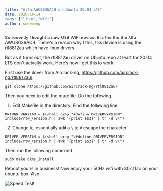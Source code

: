 ```yaml
---
title: "Alfa AWUS036ACH on Ubuntu 20.04 LTS"
date: 2020-10-14
tags: ["linux","wifi"]
author: sweemeng
---
```

So recently I bought a new USB WiFi device. It is the the the Alfa AWUS036ACH. There's a reason why I this, this device is using the rtl8812au which have linux drivers. 


But as it turns out, the rtl8812au driver on Ubuntu repo at least for 20.04 LTS don't actually work. Here's how I get this to work. 

First use the driver from Aircrack-ng, https://github.com/aircrack-ng/rtl8812au/

`git clone https://github.com/aircrack-ng/rtl8812au/` 

Then you need to edit the makefile. Do the following. 

1. Edit Makefile in the directory. Find the following line

`DRIVER_VERSION = $(shell grep "#define DRIVERVERSION" include/rtw_version.h | awk '{print $$3}' | tr -d v\")`

2. Change to, essentially add a `\` to `#` escape the character

`DRIVER_VERSION = $(shell grep "\#define DRIVERVERSION" include/rtw_version.h | awk '{print $$3}' | tr -d v\")`

Then run the following command

`sudo make dkms_install`

Reboot you're in business! Now enjoy your 5GHz wifi with 802.11ac on your ubuntu box. Also

![Speed Test!](https://www.speedtest.net/result/10245650776.png)




